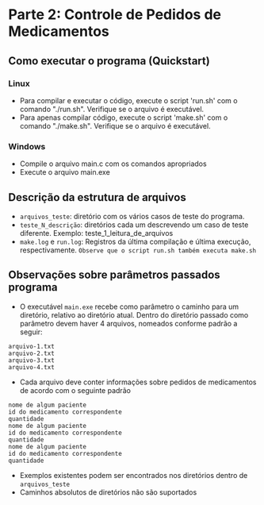 # Parte 2: Controle de Pedidos de Medicamentos

## Como executar o programa (Quickstart)

### Linux

- Para compilar e executar o código, execute o script 'run.sh' com o comando "./run.sh". Verifique se o arquivo é executável.
- Para apenas compilar código, execute o script 'make.sh' com o comando "./make.sh". Verifique se o arquivo é executável.

### Windows

- Compile o arquivo main.c com os comandos apropriados
- Execute o arquivo main.exe

## Descrição da estrutura de arquivos

- `arquivos_teste`: diretório com os vários casos de teste do programa.
- `teste_N_descrição`: diretórios cada um descrevendo um caso de teste diferente. Exemplo: teste_1_leitura_de_arquivos
- `make.log` e `run.log`: Registros da última compilação e última execução, respectivamente. `Observe que o script run.sh também executa make.sh`

## Observações sobre parâmetros passados programa

- O executável `main.exe` recebe como parâmetro o caminho para um diretório, relativo ao diretório atual. Dentro do diretório passado como parâmetro devem haver 4 arquivos, nomeados conforme padrão a seguir:

```
arquivo-1.txt
arquivo-2.txt
arquivo-3.txt
arquivo-4.txt
```

- Cada arquivo deve conter informações sobre pedidos de medicamentos de acordo com o seguinte padrão

```
nome de algum paciente
id do medicamento correspondente
quantidade
nome de algum paciente
id do medicamento correspondente
quantidade
nome de algum paciente
id do medicamento correspondente
quantidade
```

- Exemplos existentes podem ser encontrados nos diretórios dentro de `arquivos_teste`
- Caminhos absolutos de diretórios não são suportados
